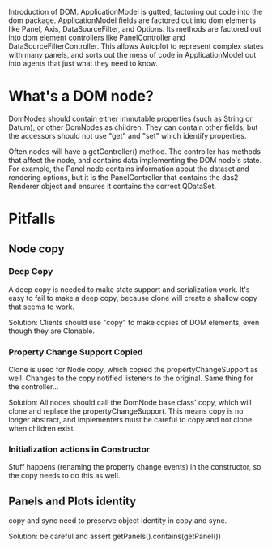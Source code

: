 Introduction of DOM. ApplicationModel is gutted, factoring out code into
the dom package. ApplicationModel fields are factored out into dom
elements like Panel, Axis, DataSourceFilter, and Options. Its methods
are factored out into dom element controllers like PanelController and
DataSourceFilterController. This allows Autoplot to represent complex
states with many panels, and sorts out the mess of code in
ApplicationModel out into agents that just what they need to know.

# What's a DOM node?

DomNodes should contain either immutable properties (such as String or
Datum), or other DomNodes as children. They can contain other fields,
but the accessors should not use "get" and "set" which identify
properties.

Often nodes will have a getController() method. The controller has
methods that affect the node, and contains data implementing the DOM
node's state. For example, the Panel node contains information about the
dataset and rendering options, but it is the PanelController that
contains the das2 Renderer object and ensures it contains the correct
QDataSet.

# Pitfalls

## Node copy

### Deep Copy

A deep copy is needed to make state support and serialization work. It's
easy to fail to make a deep copy, because clone will create a shallow
copy that seems to work.

Solution: Clients should use "copy" to make copies of DOM elements, even
though they are Clonable.

### Property Change Support Copied

Clone is used for Node copy, which copied the propertyChangeSupport as
well. Changes to the copy notified listeners to the original. Same thing
for the controller...

Solution: All nodes should call the DomNode base class' copy, which will
clone and replace the propertyChangeSupport. This means copy is no
longer abstract, and implementers must be careful to copy and not clone
when children exist.

### Initialization actions in Constructor

Stuff happens (renaming the property change events) in the constructor,
so the copy needs to do this as well.

## Panels and Plots identity

copy and sync need to preserve object identity in copy and sync.

Solution: be careful and assert getPanels().contains(getPanel())
